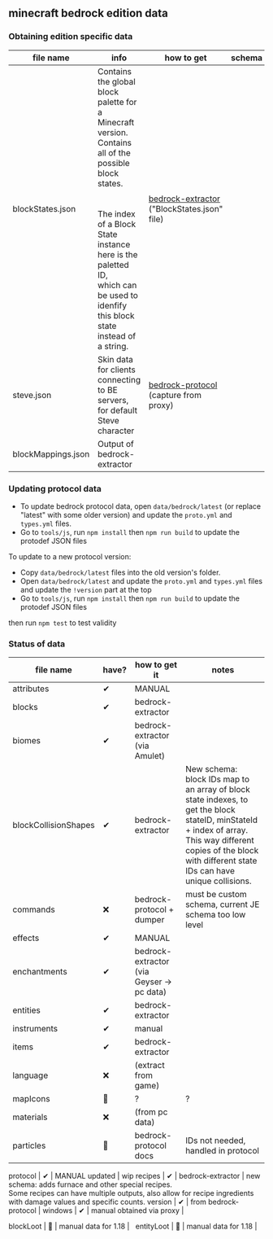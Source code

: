 ## minecraft bedrock edition data

### Obtaining edition specific data

| file name | info | how to get | schema |
|-|-|-|-|
| blockStates.json | Contains the global block palette for a Minecraft version. <br>Contains all of the possible block states. <br><br><br>The index of a Block State instance here is the paletted ID, <br>which can be used to idenfify this block state<br>instead of a string. | [bedrock-extractor][1] ("BlockStates.json" file) |  |
| steve.json | Skin data for clients connecting to BE servers, for default Steve character | [bedrock-protocol][2] (capture from proxy) |  |
| blockMappings.json | Output of bedrock-extractor |

### Updating protocol data

* To update bedrock protocol data, open `data/bedrock/latest` (or replace "latest" with some older version) and update the `proto.yml` and `types.yml` files.
* Go to `tools/js`, run `npm install` then `npm run build` to update the protodef JSON files

To update to a new protocol version:
* Copy `data/bedrock/latest` files into the old version's folder.
* Open `data/bedrock/latest` and update the `proto.yml` and `types.yml` files and update the `!version` part at the top
* Go to `tools/js`, run `npm install` then `npm run build` to update the protodef JSON files

then run `npm test` to test validity

### Status of data

<!--StartFragment-->
file name     | have? | how to get it | notes
--            | -- | -- | --
attributes    | ✔ | MANUAL | &nbsp;
blocks        | ✔ | bedrock-extractor  | &nbsp;
biomes        | ✔ | bedrock-extractor (via Amulet) | 
blockCollisionShapes | ✔ | bedrock-extractor | New schema: block IDs map to an array of block state indexes, to get the block stateID, minStateId + index of array. This way different copies of the block with different state IDs can have unique collisions. 
commands      | ❌ | bedrock-protocol + dumper | must be custom schema, current JE schema too low level
effects       | ✔ | MANUAL | &nbsp;
enchantments  | ✔ | bedrock-extractor (via Geyser -> pc data) | &nbsp;
entities      | ✔ | bedrock-extractor  | &nbsp;
instruments   | ✔ | manual | &nbsp;
items         | ✔ | bedrock-extractor  | &nbsp;
language      | ❌ | (extract from game) | &nbsp;
mapIcons      | 🔵 | ? | ?
materials     | ❌ | (from pc data) | &nbsp;
particles     | 🔵 | bedrock-protocol docs | IDs not needed, handled in protocol

protocol      | ✔ | MANUAL updated     | wip
recipes       | ✔ |  bedrock-extractor | new schema: adds furnace and other special recipes. <br/> Some recipes can have multiple outputs, also allow for recipe ingredients with damage values and specific counts.
version       | ✔ | from bedrock-protocol | 
windows       | ✔ | manual obtained via proxy | &nbsp;

blockLoot     | 🔵 | manual data for 1.18 | &nbsp;
entityLoot    | 🔵 | manual data for 1.18 | &nbsp;


<!--EndFragment-->

[1]: https://github.com/extremeheat/minecraft-data-extractor/tree/master/bedrock
[2]: https://github.com/PrismarineJS/bedrock-protocol
